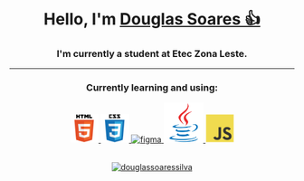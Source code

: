 <strong><h1 align="center">Hello, I'm <a href="">Douglas Soares 👍</h1></a> </strong>
<h3 align="center">I'm currently a student at Etec Zona Leste.</h3>

<hr>
<h3 align="center">Currently learning and using:</h3>
<p align="center"> <a href="https://www.w3.org/html/" target="_blank" rel="noreferrer"> <img src="https://raw.githubusercontent.com/devicons/devicon/master/icons/html5/html5-original-wordmark.svg" alt="html5" width="50" height="50"/> </a> </a> <a href="https://www.w3schools.com/css/" target="_blank" rel="noreferrer"> <img src="https://raw.githubusercontent.com/devicons/devicon/master/icons/css3/css3-original-wordmark.svg" alt="css3" width="50" height="50"/> </a> <a href="https://www.figma.com/" target="_blank" rel="noreferrer"> <img src="https://www.vectorlogo.zone/logos/figma/figma-icon.svg" alt="figma" width="50" height="50"/><a href="https://www.java.com" target="_blank" rel="noreferrer"> <img src="https://raw.githubusercontent.com/devicons/devicon/master/icons/java/java-original.svg" alt="java" width="70" height="70"/> </a> <a href="https://developer.mozilla.org/en-US/docs/Web/JavaScript" target="_blank" rel="noreferrer"> <img src="https://raw.githubusercontent.com/devicons/devicon/master/icons/javascript/javascript-original.svg" alt="javascript" width="50" height="50"/> </a> </p>

 </div>
<br>
<div align="center">
  <a href="https://github.com/DouglasSoaresSilva">
    <img align="center" src="https://github-readme-stats.vercel.app/api?username=douglassoaressilva&show_icons=true&locale=en" alt="douglassoaressilva"
  </a>
</div>
